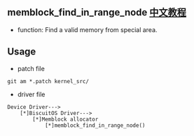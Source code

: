 memblock_find_in_range_node [中文教程](https://biscuitos.github.io/blog/MMU-ARM32-MEMBLOCK-memblock_find_in_range_node/)
--------------------------------------------

* function: Find a valid memory from special area.


## Usage

* patch file

```
git am *.patch kernel_src/
```

* driver file

```
Device Driver--->
    [*]BiscuitOS Driver--->
        [*]Memblock allocator
            [*]memblock_find_in_range_node()
```
